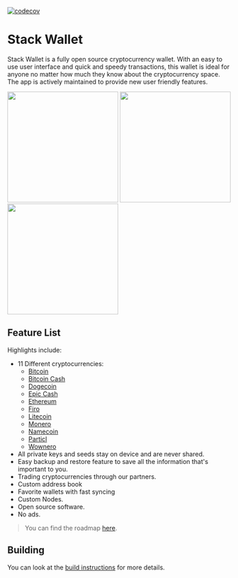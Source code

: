 [![codecov](https://codecov.io/gh/cypherstack/stack_wallet/branch/main/graph/badge.svg?token=PM1N56UTEW)](https://codecov.io/gh/cypherstack/stack_wallet)

# Stack Wallet
Stack Wallet is a fully open source cryptocurrency wallet. With an easy to use user interface and quick and speedy transactions, this wallet is ideal for anyone no matter how much they know about the cryptocurrency space. The app is actively maintained to provide new user friendly features.

<a href="https://play.google.com/store/apps/details?id=com.cypherstack.stackwallet"><img width="250px" src="https://play.google.com/intl/en_us/badges/static/images/badges/en_badge_web_generic.png"></img></a>
<a href="https://fdroid.stackwallet.com/?fingerprint=764B4262F75750A5F620A205CEE2886F18635FBDA18DF40758F5A1A45A950F84"><img width="250px" src="https://fdroid.gitlab.io/artwork/badge/get-it-on.png"></img></a>
<a href="https://apps.apple.com/us/app/stack-wallet-by-cypher-stack/id1634811534"><img width="250px" src="https://developer.apple.com/assets/elements/badges/download-on-the-app-store.svg"></img></a>


## Feature List

Highlights include:
- 11 Different cryptocurrencies:
    - [Bitcoin](https://bitcoin.org/en/)
    - [Bitcoin Cash](https://bch.info/en/)
    - [Dogecoin](https://dogecoin.com/)
    - [Epic Cash](https://linktr.ee/epiccash)
    - [Ethereum](https://ethereum.org/en/)
    - [Firo](https://firo.org/)
    - [Litecoin](https://litecoin.org/)
    - [Monero](https://www.getmonero.org/)
    - [Namecoin](https://www.namecoin.org/)
    - [Particl](https://particl.io/)
    - [Wownero](https://wownero.org/)
- All private keys and seeds stay on device and are never shared.
- Easy backup and restore feature to save all the information that's important to you.
- Trading cryptocurrencies through our partners.
- Custom address book
- Favorite wallets with fast syncing
- Custom Nodes.
- Open source software.
- No ads.

> You can find the roadmap [here](docs/roadmap.md).

## Building

You can look at the [build instructions](docs/building.md) for more details.
